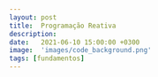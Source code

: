 ```yaml
---
layout: post
title:  Programação Reativa
description: 
date:   2021-06-10 15:00:00 +0300
image:  'images/code_background.png'
tags: [fundamentos]
---
```



